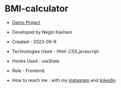 # BMI-calculator


- [Demo Project](https://neginkashani.github.io/BMI-calculator/)

- Developed by Negin Kashani

- Created - 2023-09-9

- Technologies Used - Html ,CSS,javascript 

- Hooks Used : useState 

- Role - Frontend

- How to reach me : with my [instagram](https://instagram.com/negin_kashweb?igshid=NTc4MTIwNjQ2YQ==
) and [linkedin](https://www.linkedin.com/in/negin-kashani-567840b8)
